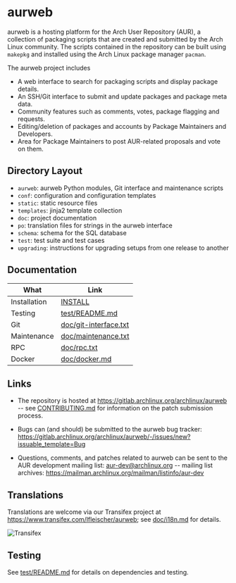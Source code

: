 aurweb
======

aurweb is a hosting platform for the Arch User Repository (AUR), a collection
of packaging scripts that are created and submitted by the Arch Linux
community. The scripts contained in the repository can be built using `makepkg`
and installed using the Arch Linux package manager `pacman`.

The aurweb project includes

* A web interface to search for packaging scripts and display package details.
* An SSH/Git interface to submit and update packages and package meta data.
* Community features such as comments, votes, package flagging and requests.
* Editing/deletion of packages and accounts by Package Maintainers and Developers.
* Area for Package Maintainers to post AUR-related proposals and vote on them.

Directory Layout
----------------

* `aurweb`: aurweb Python modules, Git interface and maintenance scripts
* `conf`: configuration and configuration templates
* `static`: static resource files
* `templates`: jinja2 template collection
* `doc`: project documentation
* `po`: translation files for strings in the aurweb interface
* `schema`: schema for the SQL database
* `test`: test suite and test cases
* `upgrading`: instructions for upgrading setups from one release to another

Documentation
-------------

| What         | Link                                             |
|--------------|--------------------------------------------------|
| Installation | [INSTALL](./INSTALL)                             |
| Testing      | [test/README.md](./test/README.md)               |
| Git          | [doc/git-interface.txt](./doc/git-interface.txt) |
| Maintenance  | [doc/maintenance.txt](./doc/maintenance.txt)     |
| RPC          | [doc/rpc.txt](./doc/rpc.txt)                     |
| Docker       | [doc/docker.md](./doc/docker.md)                 |

Links
-----

* The repository is hosted at https://gitlab.archlinux.org/archlinux/aurweb
  -- see [CONTRIBUTING.md](./CONTRIBUTING.md) for information on the patch submission process.

* Bugs can (and should) be submitted to the aurweb bug tracker:
  https://gitlab.archlinux.org/archlinux/aurweb/-/issues/new?issuable_template=Bug

* Questions, comments, and patches related to aurweb can be sent to the AUR
  development mailing list: aur-dev@archlinux.org -- mailing list archives:
  https://mailman.archlinux.org/mailman/listinfo/aur-dev

Translations
------------

Translations are welcome via our Transifex project at
https://www.transifex.com/lfleischer/aurweb; see [doc/i18n.md](./doc/i18n.md) for details.

![Transifex](https://www.transifex.com/projects/p/aurweb/chart/image_png)

Testing
-------

See [test/README.md](test/README.md) for details on dependencies and testing.
